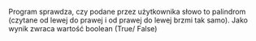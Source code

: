 Program sprawdza, czy podane przez użytkownika słowo to palindrom (czytane od lewej do prawej i od prawej do lewej brzmi tak samo). Jako wynik zwraca wartość boolean (True/ False)
